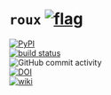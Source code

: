 # `roux` [![flag](https://raw.githubusercontent.com/wiki/rraadd88/roux/static/2x.png)](#)

[![PyPI](https://img.shields.io/pypi/v/roux?style=flat-square&colorB=blue)](https://pypi.org/project/roux)  
[![build status](
  http://img.shields.io/travis/rraadd88/roux/master.svg?style=flat-square&colorB=blue)](
 https://travis-ci.org/rraadd88/roux)  
![GitHub commit activity](https://img.shields.io/github/commit-activity/w/rraadd88/roux?style=flat-square&colorB=blue)  
[![DOI](https://zenodo.org/badge/148021469.svg)](https://zenodo.org/badge/latestdoi/148021469)  
[![wiki](https://img.shields.io/badge/docs-https%3A%2F%2Fgithub.com%2Frraadd88%2Froux%2Fwiki-blue?style=flat-square)](https://github.com/rraadd88/roux/wiki)  